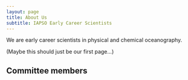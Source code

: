 ```yaml
---
layout: page
title: About Us
subtitle: IAPSO Early Career Scientists
---
```


We are early career scientists in physical and chemical oceanography. 

(Maybe this should just be our first page...)

## Committee members

